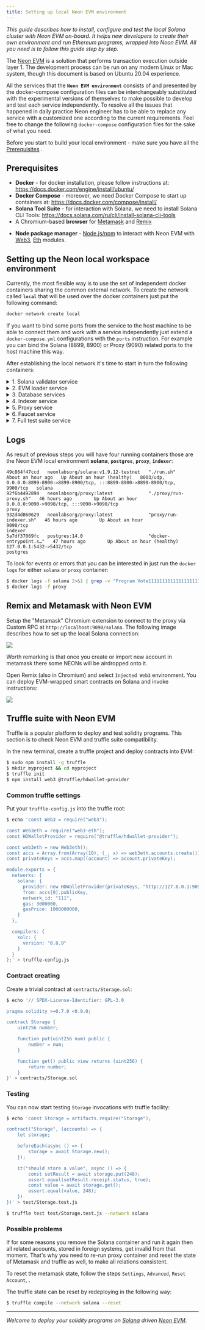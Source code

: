 ```yaml
---
title: Setting up local Neon EVM environment
---
```


*This guide describes how to install, configure and test the local Solana cluster with Neon EVM on-board. It helps new developers to create their own environment and run Ethereum programs, wrapped into Neon EVM. All you need is to follow this guide step by step.*

The [Neon EVM](https://neon-labs.org/) is a solution that performs transaction execution outside layer 1. The development process can be run on any modern Linux or Mac system, though this document is based on Ubuntu 20.04 experience.

All the services that the **`Neon EVM environment`** consists of and presented by the docker-compose configuration files  can be interchangeably substituted with the experimental versions of themselves to make possible to develop and test each service independently. To resolve all the issues that happened in daily practice Neon engineer has to be able to replace any service with a customized one according to the current requirements. Feel free to change the following `docker-compose` configuration files for the sake of what you need.

Before you start to build your local environment - make sure you have all the [Prerequisites](#prerequisites) .

## Prerequisites

- **Docker** - for docker installation, please follow instructions at: https://docs.docker.com/engine/install/ubuntu/
- **Docker Compose** - moreover, we need Docker Compose to start up containers at: https://docs.docker.com/compose/install/
- **Solana Tool Suite** - for interaction with Solana, we need to install Solana CLI Tools: https://docs.solana.com/ru/cli/install-solana-cli-tools
- A Chromium-based **browser** for [Metamask](https://metamask.io/) and [Remix](https://remix.ethereum.org/)
* **Node package manager** - [Node.js/npm](https://www.w3schools.com/nodejs/nodejs_npm.asp) to interact with Neon EVM with [Web3](https://www.npmjs.com/package/web3), [Eth](https://www.npmjs.com/package/web3-eth) modules.

## Setting up the Neon local workspace environment

Currently, the most flexible way is to use the set of independent docker containers sharing the common external network. To create the network called **`local`** that will be used over the docker containers just put the following command:

```bash
docker network create local
```

If you want to bind some ports from the service to the host machine to be able to connect them and work with a service independently just extend a `docker-compose.yml` configurations with the `ports` instruction. For example you can bind the Solana (8899, 8900) or Proxy (9090) related ports to the host machine this way.

After establishing the local network it's time to start in turn the following containers:

<details><summary>1. Solana validator service</summary>

The service presents the solana validator running inside the container

Once you deploy the environment you'll have the Solana RPC endpoint working from the docker container at the 9090 port. The folder named "solana_state" will be created as well, it contains the solana's ledger to keep the state over restarts. If you need to reset the ledger just remove this folder and it'll be recreated after next-time running docker-compose.

#### docker-compose.yml

        version: "3"
        services:
          solana:
            container_name: solana
            image: neonlabsorg/solana:${SOLANA_REVISION:-v1.9.12-testnet}
            environment:
              SOLANA_URL: http://solana:8899
              RUST_LOG: solana_runtime::system_instruction_processor=trace,solana_runtime::message_processor=debug,solana_bpf_loader=debug,solana_rbpf=debug
            expose:
              - 8899
              - 8900
            networks:
              - net
            healthcheck:
              test: [ CMD-SHELL, "solana cluster-version -u http://solana:8899" ]
              interval: 5s
              timeout: 10s
              retries: 10
              start_period: 10s
            volumes:
              - "./solana_state:/opt/solana/config/"
    
        networks:
          net:
            external: yes
            name: local

#### How to run it in bash

    $ docker-compose -f solana/docker-compose.yml pull
    $ docker-compose -f solana/docker-compose.yml up -d

</details>

<details><summary>2. EVM loader service</summary>

This container aimed to deploy the Neon EVM base contract onto the Solana that listen for incoming connections on the port 8899 

#### docker-compose.yml

    version: "3"
    
    services:
      evm_loader:
        container_name: evm_loader
        image: neonlabsorg/evm_loader:latest
        environment:
          - SOLANA_URL=http://solana:8899
        networks:
          - net
        command: bash -c "create-test-accounts.sh 1 && deploy-evm.sh && /opt/spl-token create-account HPsV9Deocecw3GeZv1FkAPNCBRfuVyfw9MMwjwRe1xaU && /opt/spl-token mint HPsV9Deocecw3GeZv1FkAPNCBRfuVyfw9MMwjwRe1xaU 1000000000 --owner /opt/  evm_loader-keypair.json -- HX14J4Pp9CgSbWP13Dtpm8VLJpNxMYffLtRCRGsx7Edv"
    
    networks:
      net:
        external: yes
        name: local

#### How to run it in bash

       $ docker-compose -f evm-loader/docker-compose.yml pull
       $ docker-compose -f evm-loader/docker-compose.yml up
</details>

<details><summary>3. Database services</summary>

This container aimed to handle the database that stores all the relevant to ethereum processing metadata consisting of linked to each other **`transactions`**, **`blocks`**, **`receipts`**, **`accounts`** etc. This data is consumed by the **indexer** service.

#### docker-compose.yml

    version: "3"
    
    services:
      postgres:
        container_name: postgres
        image: postgres:14.0
        command: postgres -c 'max_connections=1000'
        environment:
          POSTGRES_DB: neon-db
          POSTGRES_USER: neon-proxy
          POSTGRES_PASSWORD: neon-proxy-pass
        hostname: postgres
        healthcheck:
          test: [ CMD-SHELL, "pg_isready -h postgres -p 5432" ]
          interval: 5s
          timeout: 10s
          retries: 10
          start_period: 5s
        networks:
          - net
        ports:
          - "127.0.0.1:5432:5432"

      dbcreation:
        container_name: dbcreation
        image: neonlabsorg/proxy:latest
        environment:
          SOLANA_URL: http://solana:8899
          POSTGRES_DB: neon-db
          POSTGRES_USER: neon-proxy
          POSTGRES_PASSWORD: neon-proxy-pass
          POSTGRES_HOST: postgres
        entrypoint: proxy/run-dbcreation.sh
        networks:
          - net
        depends_on:
          postgres:
            condition: service_healthy


    networks:
      net:
        external: yes
        name: local

#### How to run it in bash

    $ docker-compose -f postgres/docker-compose.yml pull
    $ docker-compose -f postgres/docker-compose.yml up -d

</details>


<details><summary>4. Indexer service</summary>

Indexer service indexes all the relevant to ethereum processing metadata consisting of linked to each other **`signatures`**, **`transactions`**, **`blocks`**, **`receipts`**, **`accounts`** etc. It gathers all this data from the solana blockchain filtering them by the EVM contract address. Further it makes possible to provide our users Ethereum API according to the data put by the whole known operators.

#### docker-compose.yml

    version: "3"
    
    services:
      indexer:
        container_name: indexer
        image: neonlabsorg/proxy:latest
        environment:
          SOLANA_URL: http://solana:8899
          POSTGRES_DB: neon-db
          POSTGRES_USER: neon-proxy
          POSTGRES_HOST: postgres
          POSTGRES_PASSWORD: neon-proxy-pass
          CONFIG: ci
          START_SLOT: LATEST
        hostname: indexer
        entrypoint: proxy/run-indexer.sh
        networks:
          - net
    
    networks:
      net:
        external: yes
        name: local

#### How to run it in bash

    $ docker-compose -f indexer/docker-compose.yml pull
    $ docker-compose -f indexer/docker-compose.yml up -d

</details>

<details><summary>5. Proxy service</summary>
The Proxy service is a core service that allows Ethereum-like transactions to be processed on [Solana](https://docs.solana.com/introduction), taking full advantage of the functionality native to Solana, including the ability to execute transactions in parallel. It's available on 9090 port.

#### docker-compose.yml

    version: "3"
    
    services:
      proxy:
        container_name: proxy
        image: neonlabsorg/proxy:latest
        environment:
          - POSTGRES_DB=neon-db
          - POSTGRES_USER=neon-proxy
          - POSTGRES_PASSWORD=neon-proxy-pass
          - POSTGRES_HOST=postgres
          - SOLANA_URL=http://solana:8899
          - EXTRA_GAS=5000
          - EVM_LOADER=53DfF883gyixYNXnM7s5xhdeyV8mVk9T4i2hGV9vG9io
          - CONFIG=ci
          - LOG_NEON_CLI_DEBUG=YES
          - USE_COMBINED_START_CONTINUE=yes
          - NEON_CLI_TIMEOUT=60
          - NEW_USER_AIRDROP_AMOUNT=0
          - WRITE_TRANSACTION_COST_IN_DB=NO
          - START_SLOT=LATEST
          - PERM_ACCOUNT_LIMIT=16
        hostname: proxy
        entrypoint: ./proxy/run-proxy.sh
        ports:
          - "9090:9090"
        expose:
          - "9090"
        networks:
          - net
    
    networks:
      net:
        external: yes
        name: local

#### How to run it in bash

    $ docker-compose -f proxy/docker-compose.yml pull
    $ docker-compose -f proxy/docker-compose.yml up -d

</details>


<details><summary>6. Faucet service</summary>
The Faucet service provides the liquidity in `NEON` to all the accounts that were mentioned in the incoming requests.

#### docker-compose.yml

    version: "3"
    
    services:
    
      faucet:
        container_name: faucet
        image: neonlabsorg/faucet:local
        environment:
          - FAUCET_RPC_BIND=0.0.0.0
          - FAUCET_RPC_PORT=3333
          - SOLANA_URL=http://solana:8899
          - NEON_ETH_MAX_AMOUNT=50000
          - EVM_LOADER=53DfF883gyixYNXnM7s5xhdeyV8mVk9T4i2hGV9vG9io
          - FAUCET_RPC_ALLOWED_ORIGINS=["https://neonswap.live"]
          - FAUCET_WEB3_ENABLE=false
          - FAUCET_SOLANA_ENABLE=true
          - NEON_OPERATOR_KEYFILE=/opt/faucet/id.json
          - SOLANA_COMMITMENT=confirmed
        entrypoint: /opt/faucet/faucet --config /opt/proxy/faucet.conf run
        ports:
          - 3333:3333
        expose:
          - "3333"
        networks:
          - net
    
    networks:
      net:
        external: yes
        name: local

#### How to run it in bash

    $ docker-compose -f faucet/docker-compose.yml pull
    $ docker-compose -f faucet/docker-compose.yml up -d

</details>


<details><summary>7. Full test suite service</summary>

The full test suite provides in general the [open zeppelin tests](https://docs.openzeppelin.com/learn/writing-automated-tests) to make sure the infrastructure deployed by this guide works properly.  At the end the `full test suite` outputs the result in the following form:

    Full test passing - 1743
    Full test threshold - 1700
    Check if 1743 is greater or equeal 1700	

#### full_test_suite/docker-compose.yml

    version: "3"
    
    services:
    
      full_test_suite:
        container_name: ${FTS_CONTAINER_NAME:-full_test_suite}
        image: ${FTS_IMAGE:-neonlabsorg/full_test_suite:develop}
        entrypoint: ./run-full-test-suite.sh 2>/dev/null
        environment:
          - NETWORK_NAME=${NETWORK_NAME}
          - PROXY_URL=${PROXY_URL}
          - NETWORK_ID=${NETWORK_ID}
          - REQUEST_AMOUNT=${REQUEST_AMOUNT}
          - FAUCET_URL=${FAUCET_URL}
          - USE_FAUCET=${USE_FAUCET}
          - SOLANA_URL=${SOLANA_URL}
          - FTS_USERS_NUMBER=${FTS_USERS_NUMBER}
          - FTS_JOBS_NUMBER=${FTS_JOBS_NUMBER}
    
        networks:
          - net
    
    networks:
      net:
        external: yes
        name: local

#### full_test_suite/local.env

    NETWORK_NAME=local
    PROXY_URL=http://proxy:9090/solana
    NETWORK_ID=111
    REQUEST_AMOUNT=20000
    FAUCET_URL=http://faucet:3333/request_neon
    USE_FAUCET=true
    SOLANA_URL=http://solana:8899
    FTS_USERS_NUMBER=15
    FTS_JOBS_NUMBER=8

#### How to run it in bash

    $ docker-compose -f full_test_suite/docker-compose.yml pull
    $ docker-compose -f full_test_suite/docker-compose.yml --env-file full_test_suite/local.env up

</details>

## Logs

As result of previous steps you will have four running containers those are the Neon EVM local environment **solana**, **`postgres`**, **`proxy`**, **`indexer`**:

```
49c864f47ccd   neonlabsorg/solana:v1.9.12-testnet   "./run.sh"               About an hour ago   Up About an hour (healthy)   8003/udp, 0.0.0.0:8899-8900->8899-8900/tcp, :::8899-8900->8899-8900/tcp, 9900/tcp   solana
92f6b4492894   neonlabsorg/proxy:latest             "./proxy/run-proxy.sh"   46 hours ago        Up About an hour             0.0.0.0:9090->9090/tcp, :::9090->9090/tcp                                           proxy
932d4d860629   neonlabsorg/proxy:latest             "proxy/run-indexer.sh"   46 hours ago        Up About an hour             9090/tcp                                                                            indexer
5a7df37069fc   postgres:14.0                        "docker-entrypoint.s…"   47 hours ago        Up About an hour (healthy)   127.0.0.1:5432->5432/tcp                                                            postgres
```

To look for events or errors that you can be interested in just run the `docker logs` for either `solana` or `proxy` container:

```sh
$ docker logs -f solana 2>&1 | grep -v "Program Vote111111111111111111111111111111111111111"
$ docker logs -f proxy
```

## Remix and Metamask with Neon EVM

Setup the "Metamask" Chromium extension to connect to the proxy via Custom RPC at `http://localhost:9090/solana`. The following image describes how to set up the local Solana connection:  

<div class='neon-img-box-300' style={{textAlign: 'center'}}>  

![](img/cluster-install-1.png)

</div>

Worth remarking is that once you create or import new account in metamask there some NEONs will be airdropped onto it.

Open Remix (also in Chromium) and select `Injected Web3` environment. You can deploy EVM-wrapped smart contracts on Solana and invoke instructions:  

<div class='neon-img-box-300' style={{textAlign: 'center'}}>  

![](img/cluster-install-2.png)

</div>

## Truffle suite with Neon EVM

Truffle is a popular platform to deploy and test solidity programs. This section is to check Neon EVM and truffle suite compatibility.

In the new terminal, create a truffle project and deploy contracts into EVM:

```sh
$ sudo npm install -g truffle
$ mkdir myproject && cd myproject
$ truffle init
$ npm install web3 @truffle/hdwallet-provider
```

### Common truffle settings

Put your `truffle-config.js` into the truffle root:

```sh
$ echo 'const Web3 = require("web3");

const Web3eth = require("web3-eth");
const HDWalletProvider = require("@truffle/hdwallet-provider");

const web3eth = new Web3eth();
const accs = Array.from(Array(10), (_, x) => web3eth.accounts.create());
const privateKeys = accs.map((account) => account.privateKey);

module.exports = {
  networks: {
    solana: {
      provider: new HDWalletProvider(privateKeys, "http://127.0.0.1:9090/solana"),
      from: accs[0].publicKey,
      network_id: "111",
      gas: 3000000,
      gasPrice: 1000000000,
    }
  },

  compilers: {
    solc: {
      version: "0.8.9"
    }
  }
};' > truffle-config.js
```

### Contract creating

Create a trivial contract at `contracts/Storage.sol`:

```sh
$ echo '// SPDX-License-Identifier: GPL-3.0

pragma solidity >=0.7.0 <0.9.0;

contract Storage {
    uint256 number;

    function put(uint256 num) public {
        number = num;
    }

    function get() public view returns (uint256) {
        return number;
    }
}' > contracts/Storage.sol
```

### Testing

You can now start testing `Storage` invocations with truffle facility:

```sh
$ echo 'const Storage = artifacts.require("Storage");

contract("Storage", (accounts) => {
    let storage;

    beforeEach(async () => {
        storage = await Storage.new();
    });

    it("should store a value", async () => {
        const setResult = await storage.put(248);
        assert.equal(setResult.receipt.status, true);
        const value = await storage.get();
        assert.equal(value, 248);
    })
})' > test/Storage.test.js

$ truffle test test/Storage.test.js --network solana
```

### Possible problems

If for some reasons you remove the Solana container and run it again then all related accounts, stored in foreign systems, get invalid from that moment. That's why you need to re-run proxy container and reset the state of Metamask and truffle as well, to make all relations consistent.

To reset the metamask state, follow the steps `Settings`, `Advanced`, `Reset Account`, .

The truffle state can be reset by redeploying in the following way:

```sh
$ truffle compile --network solana --reset
```

---

*Welcome to deploy your solidity programs on [Solana](https://solana.com) driven [Neon EVM](https://neon-labs.org/)*.